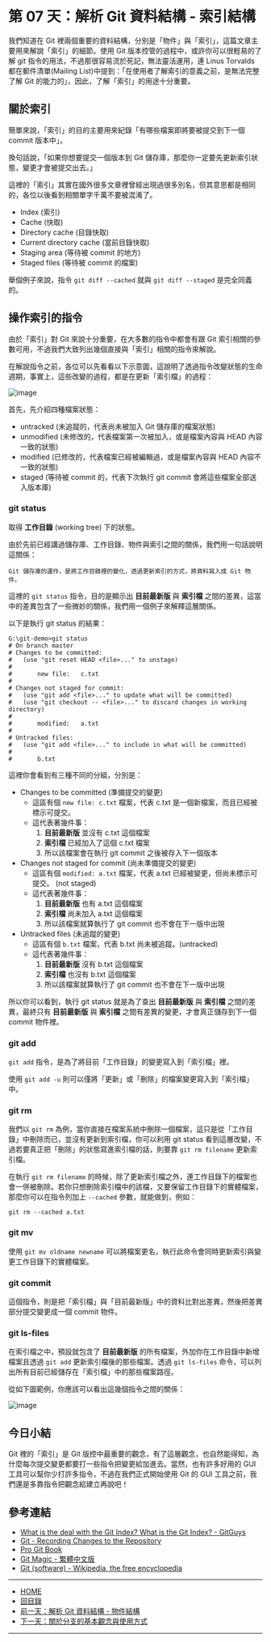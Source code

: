 第 07 天：解析 Git 資料結構 - 索引結構
=====================================================

我們知道在 Git 裡兩個重要的資料結構，分別是「物件」與「索引」，這篇文章主要用來解說「索引」的細節。使用 Git 版本控管的過程中，或許你可以很輕易的了解 git 指令的用法，不過那很容易流於死記，無法靈活運用，連 Linus Torvalds 都在郵件清單(Mailing List)中提到：「在使用者了解索引的意義之前，是無法完整了解 Git 的能力的」，因此，了解「索引」的用途十分重要。

關於索引
-------

簡單來說，「索引」的目的主要用來紀錄「有哪些檔案即將要被提交到下一個 commit 版本中」。

換句話說，「如果你想要提交一個版本到 Git 儲存庫，那麼你一定要先更新索引狀態，變更才會被提交出去。」

這裡的「索引」其實在國外很多文章裡曾經出現過很多別名，但其意思都是相同的，各位以後看到相關單字千萬不要被混淆了。

* Index (索引)
* Cache (快取)
* Directory cache (目錄快取)
* Current directory cache (當前目錄快取)
* Staging area (等待被 commit 的地方)
* Staged files (等待被 commit 的檔案)

舉個例子來說，指令 `git diff --cached` 就與 `git diff --staged` 是完全同義的。

操作索引的指令
-------------

由於「索引」對 Git 來說十分重要，在大多數的指令中都會有跟 Git 索引相關的參數可用，不過我們大致列出幾個直接與「索引」相關的指令來解說。

在解說指令之前，各位可以先看看以下示意圖，這說明了透過指令改變狀態的生命週期，事實上，這些改變的過程，都是在更新「索引檔」的過程：

![image](../figures/07/01.png)

首先，先介紹四種檔案狀態：

* untracked (未追蹤的，代表尚未被加入 Git 儲存庫的檔案狀態)
* unmodified (未修改的，代表檔案第一次被加入，或是檔案內容與 HEAD 內容一致的狀態)
* modified (已修改的，代表檔案已經被編輯過，或是檔案內容與 HEAD 內容不一致的狀態)
* staged (等待被 commit 的，代表下次執行 git commit 會將這些檔案全部送入版本庫)



### git status

取得 **工作目錄** (working tree) 下的狀態。

由於先前已經講過儲存庫、工作目錄、物件與索引之間的關係，我們用一句話說明這關係：

	Git 儲存庫的運作，是將工作目錄裡的變化，透過更新索引的方式，將資料寫入成 Git 物件。

這裡的 `git status` 指令，目的是顯示出 **目前最新版** 與 **索引檔** 之間的差異，這當中的差異包含了一些微妙的關係，我們用一個例子來解釋這層關係。

以下是執行 git status 的結果：
	
	G:\git-demo>git status
	# On branch master
	# Changes to be committed:
	#   (use "git reset HEAD <file>..." to unstage)
	#
	#       new file:   c.txt
	#
	# Changes not staged for commit:
	#   (use "git add <file>..." to update what will be committed)
	#   (use "git checkout -- <file>..." to discard changes in working directory)
	#
	#       modified:   a.txt
	#
	# Untracked files:
	#   (use "git add <file>..." to include in what will be committed)
	#
	#       b.txt

這裡你會看到有三種不同的分組，分別是：

* Changes to be committed (準備提交的變更)
	* 這區有個 `new file: c.txt` 檔案，代表 c.txt 是一個新檔案，而且已經被標示可提交。
	* 這代表著幾件事：
		1. **目前最新版** 並沒有 c.txt 這個檔案
		2. **索引檔** 已經加入了這個 c.txt 檔案
		3. 所以該檔案會在執行 git commit 之後被存入下一個版本
* Changes not staged for commit (尚未準備提交的變更)
	* 這區有個 `modified: a.txt` 檔案，代表 a.txt 已經被變更，但尚未標示可提交。 (not staged)
	* 這代表著幾件事：
		1. **目前最新版** 也有 a.txt 這個檔案
		2. **索引檔** 尚未加入 a.txt 這個檔案
		3. 所以該檔案就算執行了 git commit 也不會在下一版中出現
* Untracked files (未追蹤的變更)
	* 這區有個 `b.txt` 檔案，代表 b.txt 尚未被追蹤。(untracked)
	* 這代表著幾件事：
		1. **目前最新版** 沒有 b.txt 這個檔案
		2. **索引檔** 也沒有 b.txt 這個檔案
		3. 所以該檔案就算執行了 git commit 也不會在下一版中出現

所以你可以看到，執行 git status 就是為了查出 **目前最新版** 與 **索引檔** 之間的差異，最終只有 **目前最新版** 與 **索引檔** 之間有差異的變更，才會真正儲存到下一個 commit 物件裡。

### git add 

`git add` 指令，是為了將目前「工作目錄」的變更寫入到「索引檔」裡。

使用 `git add -u` 則可以僅將「更新」或「刪除」的檔案變更寫入到「索引檔」中。

### git rm

我們以 `git rm` 為例，當你直接在檔案系統中刪除一個檔案，這只是從「工作目錄」中刪除而已，並沒有更新到索引檔，你可以利用 git status 看到這層改變，不過若要真正把「刪除」的狀態寫進索引檔的話，則要靠 `git rm filename` 更新索引檔。 

在執行 `git rm filename` 的時候，除了更新索引檔之外，連工作目錄下的檔案也會一併被刪除。若你只想刪除索引檔中的該檔，又要保留工作目錄下的實體檔案，那麼你可以在指令列加上 `--cached` 參數，就能做到，例如：

    git rm --cached a.txt 

### git mv

使用 `git mv oldname newname` 可以將檔案更名，執行此命令會同時更新索引與變更工作目錄下的實體檔案。 

### git commit

這個指令，則是把「索引檔」與「目前最新版」中的資料比對出差異，然後把差異部分提交變更成一個 commit 物件。

### git ls-files

在索引檔之中，預設就包含了 **目前最新版** 的所有檔案，外加你在工作目錄中新增檔案且透過 `git add` 更新索引檔後的那些檔案。透過 `git ls-files` 命令，可以列出所有目前已經儲存在「索引檔」中的那些檔案路徑。

從如下圖範例，你應該可以看出這幾個指令之間的關係：

![image](../figures/07/02.png)


今日小結
-------

Git 裡的「索引」是 Git 版控中最重要的觀念，有了這層觀念，也自然能得知，為什麼每次提交變更都要打一些指令把變更給加進去。當然，也有許多好用的 GUI 工具可以幫你少打許多指令，不過在我們正式開始使用 Git 的 GUI 工具之前，我們還是多靠指令把觀念給建立再說吧！ 


參考連結
-------

* [What is the deal with the Git Index? What is the Git Index? - GitGuys](http://www.gitguys.com/topics/whats-the-deal-with-the-git-index/)
* [Git - Recording Changes to the Repository](http://git-scm.com/book/en/Git-Basics-Recording-Changes-to-the-Repository)
* [Pro Git Book](http://progit.org/)
* [Git Magic - 繁體中文版](http://www-cs-students.stanford.edu/~blynn/gitmagic/intl/zh_tw/)
* [Git (software) - Wikipedia, the free encyclopedia](http://en.wikipedia.org/wiki/Git_(software) "Git (software) - Wikipedia, the free encyclopedia")



-------
* [HOME](../README.md)
* [回目錄](README.md)
* [前一天：解析 Git 資料結構 - 物件結構](06.md)
* [下一天：關於分支的基本觀念與使用方式](08.md)

-------



